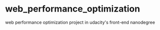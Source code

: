 # web_performance_optimization
web performance optimization project in udacity's front-end nanodegree
